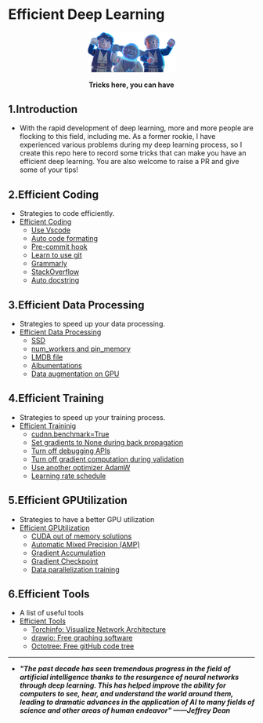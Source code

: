 # Efficient Deep Learning
<div align=center>
  <img src='images/cover.png' width=180 >
</div>
<div align=center>
  <p ><strong>Tricks here, you can have</strong></p>
</div>

## 1.Introduction
- With the rapid development of deep learning, more and more people are flocking to this field, including me. As a former rookie, I have experienced various problems during my deep learning process, so I create this repo here to record some tricks that can make you have an efficient deep learning. You are also welcome to raise a PR and give some of your tips!

## 2.Efficient Coding
- Strategies to code efficiently.
- [Efficient Coding](Efficient_Coding.md)
  * [Use Vscode](Efficient_Coding.md#1-you-shouldnt-miss-vscode)
  * [Auto code formating](Efficient_Coding.md#2-automatically-format-your-code)
  * [Pre-commit hook](Efficient_Coding.md#3-use-a-pre-commit-hook-to-check-your-code)
  * [Learn to use git](Efficient_Coding.md#4-learn-to-use-git)
  * [Grammarly](Efficient_Coding.md#5-use-grammarly-to-check-your-writing)
  * [StackOverflow](Efficient_Coding.md#6-search-on-stackoverflow-first)
  * [Auto docstring](Efficient_Coding.md#7-automatically-format-your-docstring)
## 3.Efficient Data Processing
- Strategies to speed up your data processing.
- [Efficient Data Processing](Efficient_DataProcessing.md)
  * [SSD](Efficient_DataProcessing.md#11-use-ssd-instead)
  * [num_workers and pin_memory](Efficient_DataProcessing.md#12-multiple-workers-and-pinmemory-in-dataloader)
  * [LMDB file](Efficient_DataProcessing.md#21-efficient-data-storage-methods)
  * [Albumentations](Efficient_DataProcessing.md#22-efficient-data-augmentation-library)
  * [Data augmentation on GPU](Efficient_DataProcessing.md#23-data-augmentation-on-gpu)
## 4.Efficient Training
- Strategies to speed up your training process.
- [Efficient Traininig](Efficient_Training.md)
  * [cudnn.benchmark=True](Efficient_Training.md#11-set-cudnnbenchmarktrue)
  * [Set gradients to None during back propagation](Efficient_Training.md#12-set-gradients-to-none-during-back-propagation)
  * [Turn off debugging APIs](Efficient_Training.md#13-turn-off-debugging)
  * [Turn off gradient computation during validation](Efficient_Training.md#14-turn-off-gradient-computation-during-validation)
  * [Use another optimizer AdamW](Efficient_Training.md#21-use-another-optimizer-adamw)
  * [Learning rate schedule](Efficient_Training.md#22-learning-rate-schedule)
## 5.Efficient GPUtilization
- Strategies to have a better GPU utilization
- [Efficient GPUtilization](Efficient_GPUtilization.md)
  * [CUDA out of memory solutions](Efficient_GPUtilization.md#1-cuda-out-of-memory-solutions)
  * [Automatic Mixed Precision (AMP)](Efficient_GPUtilization.md#21-automatic-mixed-precisionamp)
  * [Gradient Accumulation](Efficient_GPUtilization.md#22-gradient-accumulation)
  * [Gradient Checkpoint](Efficient_GPUtilization.md#23-gradient-checkpoint)
  * [Data parallelization training](Efficient_GPUtilization.md#31-distributed-model-training)
## 6.Efficient Tools
- A list of useful tools
- [Efficient Tools](Efficient_Tools.md)
  * [Torchinfo: Visualize Network Architecture](Efficient_Tools.md#1-torchinfo-visualize-network-architecture)
  * [drawio: Free graphing software](Efficient_Tools.md#2-drawio-free-graphing-software)
  * [Octotree: Free gitHub code tree](Efficient_Tools.md#3-octotree-free-github-code-tree)

----
- ***"The past decade has seen tremendous progress in the field of artificial intelligence thanks to the resurgence of neural networks through deep learning. This has helped improve the ability for computers to see, hear, and understand the world around them, leading to dramatic advances in the application of AI to many fields of science and other areas of human endeavor" ——Jeffrey Dean***